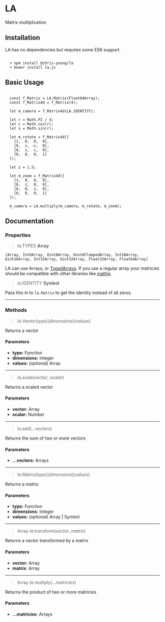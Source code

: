 # LA

Matrix multiplication

## Installation

LA has no dependencies but requires some ES6 support.

```

  ➜ npm install @chris-young/la
  ➜ bower install la.js

```

## Basic Usage

```

  const f_Matrix = LA.Matrix(Float64Array);
  const f_Matrix4d = f_Matrix(4);

  let m_camera = f_Matrix4d(LA.IDENTITY);

  let r = Math.PI / 4;
  let c = Math.cos(r);
  let s = Math.sin(r);

  let m_rotate = f_Matrix4d([
    [1,  0,  0,  0],
    [0,  c, -s,  0],
    [0,  s,  c,  0],
    [0,  0,  0,  1]
  ]);

  let z = 1.5;

  let m_zoom = f_Matrix4d([
    [z,  0,  0,  0],
    [0,  z,  0,  0],
    [0,  0,  z,  0],
    [0,  0,  0,  1]
  ]);

  m_camera = LA.multiply(m_camera, m_rotate, m_zoom);

```

## Documentation

### Properties

> *la*.TYPES __Array__

`[Array, Int8Array, Uint8Array, Uint8ClampedArray, Int16Array, Uint16Array, Int32Array, Uint32Array, Float32Array, Float64Array]`

LA can use Arrays, or [TypedArrays](https://developer.mozilla.org/en-US/docs/Web/JavaScript/Typed_arrays). If you use a regular array your matricies should be compatible with other libraries like [mathjs](http://mathjs.org/).

> *la*.IDENTITY __Symbol__

Pass this in to `la.Matrix` to get the identity instead of all zeros.

--------

### Methods

> *la*.Vector(*type*)(*dimensions*)(*values*)

Returns a vector

#### Parameters

+ __type:__ Function 	
+ __dimensions:__ Integer
+ __values:__ (optional) Array

--------

> *la*.scale(*vector*, *scalar*)

Returns a scaled vector

#### Parameters

+ __vector:__ Array
+ __scalar:__ Number
  
--------

> *la*.add(*...vectors*)

Returns the sum of two or more vectors

#### Parameters

+ __...vectors:__ Arrays
  
--------

> *la*.Matrix(*type*)(*dimensions*)(*values*)

Returns a matrix

#### Parameters

+ __type:__ Function
+ __dimensions:__ Integer
+ __values:__ (optional) Array | Symbol
  
--------

> Array *la*.transform(*vector*, *matrix*)

Returns a vector transformed by a matrix

#### Parameters

+ __vector:__ Array
+ __matrix:__ Array
  
--------

> Array *la*.multiply(*...matricies*)

Returns the product of two or more matricies

#### Parameters

+ __...matricies:__ Arrays

